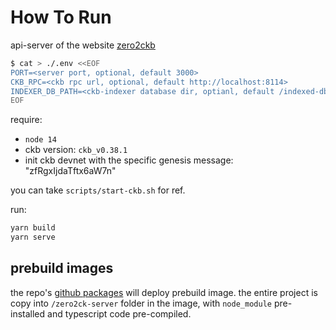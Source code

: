 # How To Run

api-server of the website [zero2ckb](https://zero2ckb.ckbapp.dev/)

```sh
$ cat > ./.env <<EOF
PORT=<server port, optional, default 3000>
CKB_RPC=<ckb rpc url, optional, default http://localhost:8114>
INDEXER_DB_PATH=<ckb-indexer database dir, optianl, default /indexed-db>
EOF
```

require: 

- `node 14`
- ckb version: `ckb_v0.38.1`
- init ckb devnet with the specific genesis message: "zfRgxIjdaTftx6aW7n"

you can take `scripts/start-ckb.sh` for ref.

run:

```sh
yarn build
yarn serve
```

## prebuild images

the repo's [github packages](https://github.com/RetricSu/zero2ckb-server/pkgs/container/zero2ckb-server-prebuilds) will deploy prebuild image. the entire project is copy into `/zero2ck-server` folder in the image, with `node_module` pre-installed and typescript code pre-compiled.
